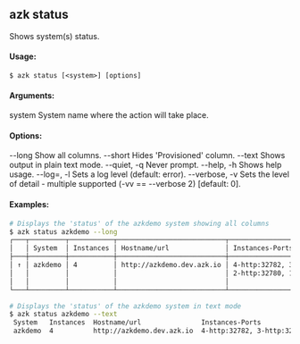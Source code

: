 ## azk status

Shows system(s) status.

#### Usage:

    $ azk status [<system>] [options]

#### Arguments:

  system                    System name where the action will take place.

#### Options:

  --long                    Show all columns.
  --short                   Hides 'Provisioned' column.
  --text                    Shows output in plain text mode.
  --quiet, -q               Never prompt.
  --help, -h                Shows help usage.
  --log=<level>, -l         Sets a log level (default: error).
  --verbose, -v             Sets the level of detail - multiple supported (-vv == --verbose 2) [default: 0].

#### Examples:

```sh
# Displays the 'status' of the azkdemo system showing all columns
$ azk status azkdemo --long
┌───┬─────────┬───────────┬───────────────────────────┬────────────────────────────┬─────────────┬────────────────────┐
│   │ System  │ Instances │ Hostname/url              │ Instances-Ports            │ Provisioned │ Image              │
├───┼─────────┼───────────┼───────────────────────────┼────────────────────────────┼─────────────┼────────────────────┤
│ ↑ │ azkdemo │ 4         │ http://azkdemo.dev.azk.io │ 4-http:32782, 3-http:32781 │ an hour ago │ azukiapp/node:0.12 │
│   │         │           │                           │ 2-http:32780, 1-http:32771 │             │                    │
│   │         │           │                           │                            │             │                    │
└───┴─────────┴───────────┴───────────────────────────┴────────────────────────────┴─────────────┴────────────────────┘

# Displays the 'status' of the azkdemo system in text mode
$ azk status azkdemo --text
 System   Instances  Hostname/url               Instances-Ports                                         Provisioned
 azkdemo  4          http://azkdemo.dev.azk.io  4-http:32782, 3-http:32781, 2-http:32780, 1-http:32771  an hour ago

```

